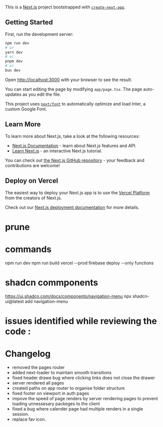 This is a [Next.js](https://nextjs.org/) project bootstrapped with [`create-next-app`](https://github.com/vercel/next.js/tree/canary/packages/create-next-app).

## Getting Started

First, run the development server:

```bash
npm run dev
# or
yarn dev
# or
pnpm dev
# or
bun dev
```

Open [http://localhost:3000](http://localhost:3000) with your browser to see the result.

You can start editing the page by modifying `app/page.tsx`. The page auto-updates as you edit the file.

This project uses [`next/font`](https://nextjs.org/docs/basic-features/font-optimization) to automatically optimize and load Inter, a custom Google Font.

## Learn More

To learn more about Next.js, take a look at the following resources:

- [Next.js Documentation](https://nextjs.org/docs) - learn about Next.js features and API.
- [Learn Next.js](https://nextjs.org/learn) - an interactive Next.js tutorial.

You can check out [the Next.js GitHub repository](https://github.com/vercel/next.js/) - your feedback and contributions are welcome!

## Deploy on Vercel

The easiest way to deploy your Next.js app is to use the [Vercel Platform](https://vercel.com/new?utm_medium=default-template&filter=next.js&utm_source=create-next-app&utm_campaign=create-next-app-readme) from the creators of Next.js.

Check out our [Next.js deployment documentation](https://nextjs.org/docs/deployment) for more details.

# prune

# commands

npm run dev
npm run build
vercel --prod
firebase deploy --only functions

# shadcn commponents

https://ui.shadcn.com/docs/components/navigation-menu
npx shadcn-ui@latest add navigation-menu

# issues identified while reviewing the code :

# Changelog

- removed the pages router
- added next-loader to maintain smooth transitions
- fixed header drawe bug where clicking links does not close the drawer
- server rendered all pages
- created paths on app router to organise folder structure
- fixed footer on viewport in auth pages
- impove the speed of page renders by server rendering pages to prevent loading unnessesary packeges to the client
- fixed a bug where calender page had multiple renders in a single session.
- replace fav icon.
